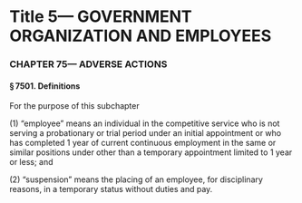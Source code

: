 
# Title 5— GOVERNMENT ORGANIZATION AND EMPLOYEES
### CHAPTER 75— ADVERSE ACTIONS
#### § 7501. Definitions

For the purpose of this subchapter

(1) “employee” means an individual in the competitive service who is not serving a probationary or trial period under an initial appointment or who has completed 1 year of current continuous employment in the same or similar positions under other than a temporary appointment limited to 1 year or less; and

(2) “suspension” means the placing of an employee, for disciplinary reasons, in a temporary status without duties and pay.
